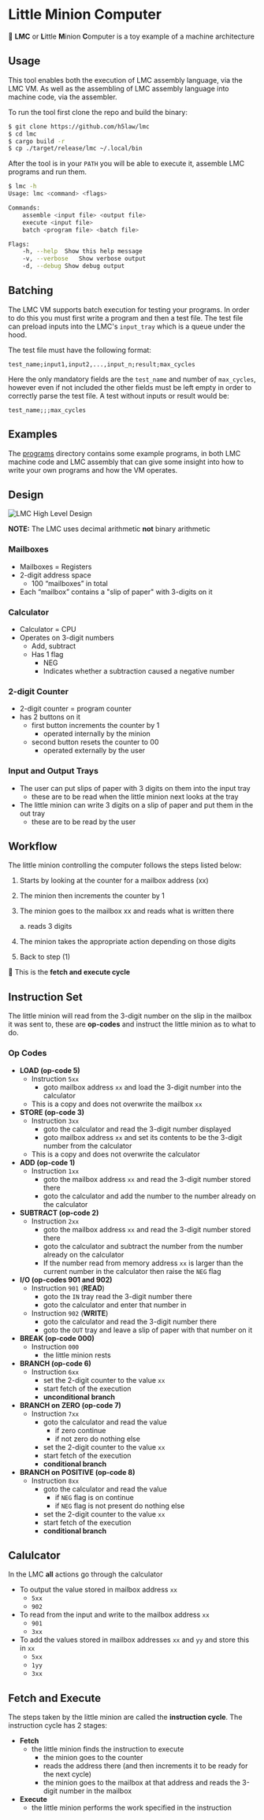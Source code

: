 # Little Minion Computer

📌 **LMC** or **L**ittle **M**inion **C**omputer is a toy example of a machine architecture

## Usage

This tool enables both the execution of LMC assembly language, via the LMC VM.
As well as the assembling of LMC assembly language into machine code, via the
assembler.

To run the tool first clone the repo and build the binary:

```sh
$ git clone https://github.com/h5law/lmc
$ cd lmc
$ cargo build -r
$ cp ./target/release/lmc ~/.local/bin
```

After the tool is in your `PATH` you will be able to execute it, assemble LMC
programs and run them.

```sh
$ lmc -h
Usage: lmc <command> <flags>

Commands:
	assemble <input file> <output file>
	execute <input file>
	batch <program file> <batch file>

Flags:
	-h, --help	Show this help message
	-v, --verbose	Show verbose output
	-d, --debug	Show debug output
```

## Batching

The LMC VM supports batch execution for testing your programs. In order to do
this you must first write a program and then a test file. The test file can
preload inputs into the LMC's `input_tray` which is a queue under the hood.

The test file must have the following format:

```
test_name;input1,input2,...,input_n;result;max_cycles
```

Here the only mandatory fields are the `test_name` and number of `max_cycles`,
however even if not included the other fields must be left empty in order to
correctly parse the test file. A test without inputs or result would be:

```
test_name;;;max_cycles
```

## Examples

The [programs](./programs) directory contains some example programs, in both
LMC machine code and LMC assembly that can give some insight into how to write
your own programs and how the VM operates.

## Design

![LMC High Level Design](./lmc-design.png "LMC High Level Design")

**NOTE:** The LMC uses decimal arithmetic **not** binary arithmetic

### Mailboxes

- Mailboxes = Registers
- 2-digit address space
  - 100 “mailboxes” in total
- Each “mailbox” contains a "slip of paper" with 3-digits on it

### Calculator

- Calculator = CPU
- Operates on 3-digit numbers
  - Add, subtract
  - Has 1 flag
    - NEG
    - Indicates whether a subtraction caused a negative number

### 2-digit Counter

- 2-digit counter = program counter
- has 2 buttons on it
  - first button increments the counter by 1
    - operated internally by the minion
  - second button resets the counter to 00
    - operated externally by the user

### Input and Output Trays

- The user can put slips of paper with 3 digits on them into the input tray
  - these are to be read when the little minion next looks at the tray
- The little minion can write 3 digits on a slip of paper and put them in the
  out tray
  - these are to be read by the user

## Workflow

The little minion controlling the computer follows the steps listed below:

1. Starts by looking at the counter for a mailbox address (xx)

1. The minion then increments the counter by 1

1. The minion goes to the mailbox xx and reads what is written there

   a. reads 3 digits

1. The minion takes the appropriate action depending on those digits

1. Back to step (1)

📌 This is the **fetch and execute cycle**

## Instruction Set

The little minion will read from the 3-digit number on the slip in the mailbox
it was sent to, these are **op-codes** and instruct the little minion as to what to
do.

### **Op Codes**

- **LOAD (op-code 5)**
  - Instruction `5xx`
    - goto mailbox address `xx` and load the 3-digit number into the calculator
  - This is a copy and does not overwrite the mailbox `xx`
- **STORE (op-code 3)**
  - Instruction `3xx`
    - goto the calculator and read the 3-digit number displayed
    - goto mailbox address `xx` and set its contents to be the 3-digit number
      from the calculator
  - This is a copy and does not overwrite the calculator
- **ADD (op-code 1)**
  - Instruction `1xx`
    - goto the mailbox address `xx` and read the 3-digit number stored there
    - goto the calculator and add the number to the number already on the
      calculator
- **SUBTRACT (op-code 2)**
  - Instruction `2xx`
    - goto the mailbox address `xx` and read the 3-digit number stored there
    - goto the calculator and subtract the number from the number already on
      the calculator
    - If the number read from memory address `xx` is larger than the current
      number in the calculator then raise the `NEG` flag
- **I/O (op-codes 901 and 902)**
  - Instruction `901` (**READ**)
    - goto the `IN` tray read the 3-digit number there
    - goto the calculator and enter that number in
  - Instruction `902` (**WRITE**)
    - goto the calculator and read the 3-digit number there
    - goto the `OUT` tray and leave a slip of paper with that number on it
- **BREAK (op-code 000)**
  - Instruction `000`
    - the little minion rests
- **BRANCH (op-code 6)**
  - Instruction `6xx`
    - set the 2-digit counter to the value `xx`
    - start fetch of the execution
    - **unconditional branch**
- **BRANCH on ZERO (op-code 7)**
  - Instruction `7xx`
    - goto the calculator and read the value
      - if zero continue
      - if not zero do nothing else
    - set the 2-digit counter to the value `xx`
    - start fetch of the execution
    - **conditional branch**
- **BRANCH on POSITIVE (op-code 8)**
  - Instruction `8xx`
    - goto the calculator and read the value
      - if `NEG` flag is on continue
      - if `NEG` flag is not present do nothing else
    - set the 2-digit counter to the value `xx`
    - start fetch of the execution
    - **conditional branch**

## Calulcator

In the LMC **all** actions go through the calculator

- To output the value stored in mailbox address `xx`
  - `5xx`
  - `902`
- To read from the input and write to the mailbox address `xx`
  - `901`
  - `3xx`
- To add the values stored in mailbox addresses `xx` and `yy` and store this in
  `xx`
  - `5xx`
  - `1yy`
  - `3xx`

## Fetch and Execute

The steps taken by the little minion are called the **instruction cycle**. The
instruction cycle has 2 stages:

- **Fetch**
  - the little minion finds the instruction to execute
    - the minion goes to the counter
    - reads the address there (and then increments it to be ready for the
      next cycle)
    - the minion goes to the mailbox at that address and reads the 3-digit
      number in the mailbox
- **Execute**
  - the little minion performs the work specified in the instruction
